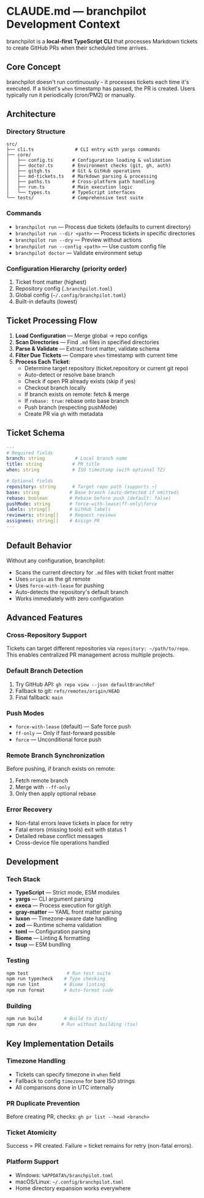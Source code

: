 # CLAUDE.md — branchpilot Development Context

branchpilot is a **local-first TypeScript CLI** that processes Markdown tickets to create GitHub PRs when their scheduled time arrives.

## Core Concept
branchpilot doesn't run continuously - it processes tickets each time it's executed. If a ticket's `when` timestamp has passed, the PR is created. Users typically run it periodically (cron/PM2) or manually.

## Architecture

### Directory Structure
```
src/
├── cli.ts               # CLI entry with yargs commands
├── core/
│   ├── config.ts       # Configuration loading & validation
│   ├── doctor.ts       # Environment checks (git, gh, auth)
│   ├── gitgh.ts        # Git & GitHub operations
│   ├── md-tickets.ts   # Markdown parsing & processing
│   ├── paths.ts        # Cross-platform path handling
│   ├── run.ts          # Main execution logic
│   └── types.ts        # TypeScript interfaces
└── tests/              # Comprehensive test suite
```

### Commands
- `branchpilot run` — Process due tickets (defaults to current directory)
- `branchpilot run --dir <path>` — Process tickets in specific directories
- `branchpilot run --dry` — Preview without actions
- `branchpilot run --config <path>` — Use custom config file
- `branchpilot doctor` — Validate environment setup

### Configuration Hierarchy (priority order)
1. Ticket front matter (highest)
2. Repository config (`.branchpilot.toml`)
3. Global config (`~/.config/branchpilot.toml`)
4. Built-in defaults (lowest)

## Ticket Processing Flow

1. **Load Configuration** — Merge global → repo configs
2. **Scan Directories** — Find `.md` files in specified directories
3. **Parse & Validate** — Extract front matter, validate schema
4. **Filter Due Tickets** — Compare `when` timestamp with current time
5. **Process Each Ticket:**
   - Determine target repository (ticket.repository or current git repo)
   - Auto-detect or resolve base branch
   - Check if open PR already exists (skip if yes)
   - Checkout branch locally
   - If branch exists on remote: fetch & merge
   - If `rebase: true`: rebase onto base branch
   - Push branch (respecting pushMode)
   - Create PR via `gh` with metadata

## Ticket Schema
```yaml
---
# Required fields
branch: string           # Local branch name
title: string           # PR title
when: string            # ISO timestamp (with optional TZ)

# Optional fields
repository: string      # Target repo path (supports ~)
base: string           # Base branch (auto-detected if omitted)
rebase: boolean        # Rebase before push (default: false)
pushMode: string       # force-with-lease|ff-only|force
labels: string[]       # GitHub labels
reviewers: string[]    # Request reviews
assignees: string[]    # Assign PR
---
```

## Default Behavior

Without any configuration, branchpilot:
- Scans the current directory for `.md` files with ticket front matter
- Uses `origin` as the git remote
- Uses `force-with-lease` for pushing
- Auto-detects the repository's default branch
- Works immediately with zero configuration

## Advanced Features

### Cross-Repository Support
Tickets can target different repositories via `repository: ~/path/to/repo`. This enables centralized PR management across multiple projects.

### Default Branch Detection
1. Try GitHub API: `gh repo view --json defaultBranchRef`
2. Fallback to git: `refs/remotes/origin/HEAD`
3. Final fallback: `main`

### Push Modes
- `force-with-lease` (default) — Safe force push
- `ff-only` — Only if fast-forward possible
- `force` — Unconditional force push

### Remote Branch Synchronization
Before pushing, if branch exists on remote:
1. Fetch remote branch
2. Merge with `--ff-only`
3. Only then apply optional rebase

### Error Recovery
- Non-fatal errors leave tickets in place for retry
- Fatal errors (missing tools) exit with status 1
- Detailed rebase conflict messages
- Cross-device file operations handled

## Development

### Tech Stack
- **TypeScript** — Strict mode, ESM modules
- **yargs** — CLI argument parsing
- **execa** — Process execution for git/gh
- **gray-matter** — YAML front matter parsing
- **luxon** — Timezone-aware date handling
- **zod** — Runtime schema validation
- **toml** — Configuration parsing
- **Biome** — Linting & formatting
- **tsup** — ESM bundling

### Testing
```bash
npm test              # Run test suite
npm run typecheck    # Type checking
npm run lint         # Biome linting
npm run format       # Auto-format code
```

### Building
```bash
npm run build        # Build to dist/
npm run dev         # Run without building (tsx)
```

## Key Implementation Details

### Timezone Handling
- Tickets can specify timezone in `when` field
- Fallback to config `timezone` for bare ISO strings
- All comparisons done in UTC internally

### PR Duplicate Prevention
Before creating PR, checks: `gh pr list --head <branch>`

### Ticket Atomicity
Success = PR created. Failure = ticket remains for retry (non-fatal errors).

### Platform Support
- Windows: `%APPDATA%/branchpilot.toml`
- macOS/Linux: `~/.config/branchpilot.toml`
- Home directory expansion works everywhere
